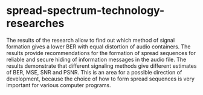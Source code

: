 # spread-spectrum-technology-researches
The results of the research allow to find out which method of signal formation gives a lower BER with equal distortion of audio containers. 
The results provide recommendations for the formation of spread sequences for reliable and secure hiding of information messages in the audio file. 
The results demonstrate that different signaling methods give different estimates of BER, MSE, SNR and PSNR. 
This is an area for a possible direction of development, because the choice of how to form spread sequences is very important for various computer programs.
